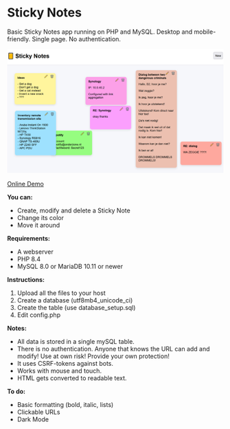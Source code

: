 # Sticky Notes
Basic Sticky Notes app running on PHP and MySQL. Desktop and mobile-friendly. Single page. No authentication. 


![Screenshot of the Sticky Notes index page](screenshots/main.png)

[Online Demo](https://onderzone.nl/notities)

**You can:**
- Create, modify and delete a Sticky Note
- Change its color
- Move it around

**Requirements:**
- A webserver
- PHP 8.4
- MySQL 8.0 or MariaDB 10.11 or newer

**Instructions:**
1. Upload all the files to your host
2. Create a database (utf8mb4_unicode_ci)
3. Create the table (use database_setup.sql)
4. Edit config.php

**Notes:**
- All data is stored in a single mySQL table.
- There is no authentication. Anyone that knows the URL can add and modify! Use at own risk! Provide your own protection!
- It uses CSRF-tokens against bots.
- Works with mouse and touch.
- HTML gets converted to readable text.

**To do:**
- Basic formatting (bold, italic, lists)
- Clickable URLs
- Dark Mode
